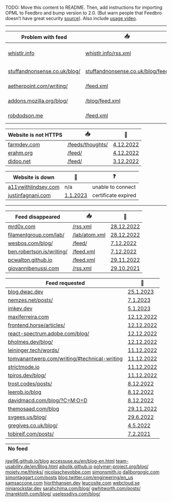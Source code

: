 TODO: Move this content to README. Then, add instructions for importing OPML to Feedbro and bump version to 2.0. (But warn people that Feedbro doesn’t have great security [source](https://infosec.exchange/@WPalant/109581635136365872)). Also include [usage video](https://www.youtube.com/watch?v=7zI5Bdm4aCo).

---

Problem with feed | 📥 | 💬 | ❓
-|-|-|-
[whistlr.info](https://whistlr.info/) | [whistlr.info/rss.xml](https://whistlr.info/rss.xml) | [21.1.2023](https://mastodon.social/@simevidas/109729320265759373) | issue with Feedbro
[stuffandnonsense.co.uk/blog/](https://stuffandnonsense.co.uk/blog/) | [stuffandnonsense.co.uk/blog/feed](https://stuffandnonsense.co.uk/blog/feed) | [11.1.2023](https://mastodon.social/@simevidas/109669185308080021) | server error
[aetherpoint.com/writing/](https://www.aetherpoint.com/writing/) | [/feed.xml](https://www.aetherpoint.com/feed.xml) | [4.12.2022](https://mastodon.social/@simevidas/109457465962904832) | feed is empty
[addons.mozilla.org/blog/](https://addons.mozilla.org/blog/) | [/blog/feed.xml](https://addons.mozilla.org/blog/feed.xml) | [26.11.2022](https://www.reddit.com/r/firefox/comments/z4u4kb/feedbro_addon_cant_access_feed_of_firefox_addons/) | CORS error
[robdodson.me](https://robdodson.me/) | [/feed.xml](https://robdodson.me/feed.xml) | [25.11.2022](https://mastodon.social/@simevidas/109402350486107411) | invalid XML

Website is not HTTPS | 📥 | 💬
-|-|-
[farmdev.com](http://farmdev.com/) | [/feeds/thoughts/](http://farmdev.com/feeds/thoughts/) | [4.12.2022](https://mastodon.social/@simevidas/109456873257419744)
[erahm.org](http://www.erahm.org/) | [/feed/](http://www.erahm.org/feed/) | [4.12.2022](https://twitter.com/simevidas/status/1599202160524562432)
[didoo.net](http://www.didoo.net/) | [/feed/](http://www.didoo.net/feed/) | [3.12.2022](https://twitter.com/simevidas/status/1598828194924089346)

Website is down | 💬 | ❓
-|-|-
[a11ywithlindsey.com](https://www.a11ywithlindsey.com/) | n/a | unable to connect
[justinfagnani.com](https://justinfagnani.com/) | [1.1.2023](https://mastodon.social/@simevidas/109616402396112644) | certificate expired

---

Feed disappeared | 📥 | 💬
-|-|-
[mrd0x.com](https://mrd0x.com/) | [/rss.xml](https://mrd0x.com/rss.xml) | [28.12.2022](https://twitter.com/simevidas/status/1608228297221046272)
[filamentgroup.com/lab/](https://www.filamentgroup.com/lab/) | [/lab/atom.xml](https://www.filamentgroup.com/lab/atom.xml) | [28.12.2022](https://twitter.com/simevidas/status/1607876034216579073)
[wesbos.com/blog/](https://wesbos.com/blog/) | [/feed/](http://wesbos.com/feed/) | [7.12.2022](https://github.com/wesbos/wesbos/issues/70#issuecomment-1341369901)
[ben.robertson.is/writing/](https://ben.robertson.is/writing/) | [/feed.xml](https://ben.robertson.is/feed.xml) | [7.12.2022](https://github.com/benrobertsonio/benrobertson.io/issues/65)
[pcwalton.github.io](https://pcwalton.github.io/) | [/feed.xml](https://pcwalton.github.io/feed.xml) | [29.11.2022](https://github.com/pcwalton/pcwalton.github.com/issues/6)
[giovannibenussi.com](https://www.giovannibenussi.com/) | [/rss.xml](https://www.giovannibenussi.com/rss.xml) | [29.10.2021](https://twitter.com/simevidas/status/1454144581684039689)

Feed requested | 💬
-|-
[blog.dwac.dev](https://blog.dwac.dev/) | [25.1.2023](https://mastodon.social/@simevidas/109749224237131369)
[nemzes.net/posts/](https://nemzes.net/posts/) | [7.1.2023](https://mastodon.social/@simevidas/109649862770330876)
[imkev.dev](https://imkev.dev/) | [5.1.2023](https://mastodon.social/@simevidas/109638313938258067)
[maxiferreira.com](https://www.maxiferreira.com/) | [12.12.2022](https://twitter.com/simevidas/status/1602157245814509568)
[frontend.horse/articles/](https://frontend.horse/articles/) | [12.12.2022](https://twitter.com/simevidas/status/1602156649938124800)
[react-spectrum.adobe.com/blog/](https://react-spectrum.adobe.com/blog/) | [12.12.2022](https://twitter.com/simevidas/status/1602155142643695618)
[bholmes.dev/blog/](https://bholmes.dev/blog/) | [12.12.2022](https://twitter.com/simevidas/status/1602149251575947265)
[leininger.tech/words/](https://leininger.tech/words/) | [11.12.2022](https://twitter.com/simevidas/status/1601747628165042176)
[tomvanantwerp.com/writing/#technical-writing](https://tomvanantwerp.com/writing/#technical-writing) | [11.12.2022](https://github.com/tvanantwerp/tomvanantwerp.com/issues/88)
[strictmode.io](https://www.strictmode.io/) | [11.12.2022](https://twitter.com/simevidas/status/1601745034164174848)
[tpiros.dev/blog/](https://tpiros.dev/blog/) | [11.12.2022](https://twitter.com/simevidas/status/1601740434858213376)
[trost.codes/posts/](https://trost.codes/posts/) | [8.12.2022](https://twitter.com/simevidas/status/1600981003388219392)
[leerob.io/blog](https://leerob.io/blog) | [8.12.2022](https://twitter.com/simevidas/status/1600700426420391937)
[davidmacd.com/blog/?C=M;O=D](https://www.davidmacd.com/blog/?C=M;O=D) | [8.12.2022](https://twitter.com/simevidas/status/1600697135367786497)
[themosaad.com/blog](https://www.themosaad.com/blog) | [29.11.2022](https://news.ycombinator.com/item?id=33789426)
[svgees.us/blog/](https://svgees.us/blog/) | [29.6.2022](https://github.com/svgeesus/svgeesus.github.io/issues/12)
[gregives.co.uk/blog/](https://gregives.co.uk/blog/) | [4.5.2022](https://gregives.co.uk/guestbook/)
[tobireif.com/posts/](https://tobireif.com/posts/) | [7.2.2021](https://twitter.com/simevidas/status/1358289331291643908)

| No feed |
|-|
[jgw96.github.io/blog](https://jgw96.github.io/blog/)
[accessuse.eu/en/blog-en.html](https://accessuse.eu/en/blog-en.html)
[team-usability.de/en/Blog.html](https://team-usability.de/en/Blog.html)
[aibolik.github.io](https://aibolik.github.io/)
[polymer-project.org/blog/](https://www.polymer-project.org/blog/)
[moiety.me/thinks/](https://moiety.me/thinks/)
[nicolaschevobbe.com](https://nicolaschevobbe.com/)
[simonsmith.io](https://simonsmith.io/)
[daliborgogic.com](https://daliborgogic.com/)
[simontaggart.com/posts](https://www.simontaggart.com/posts)
[blog.twitter.com/engineering/en_us](https://blog.twitter.com/engineering/en_us)
[samsaccone.com](https://samsaccone.com/)
[hjorthhansen.dev](https://www.hjorthhansen.dev/)
[leucosite.com](https://leucosite.com/)
[webcloud.se](https://webcloud.se/)
[ninjarockstar.dev](https://ninjarockstar.dev/)
[sarahchima.com/blog/](https://sarahchima.com/blog/)
[gwhitworth.com/posts/](https://www.gwhitworth.com/posts/)
[/marektoth.com/blog/](https://marektoth.com/blog/)
[uselessdivs.com/blog/](https://uselessdivs.com/blog/)
